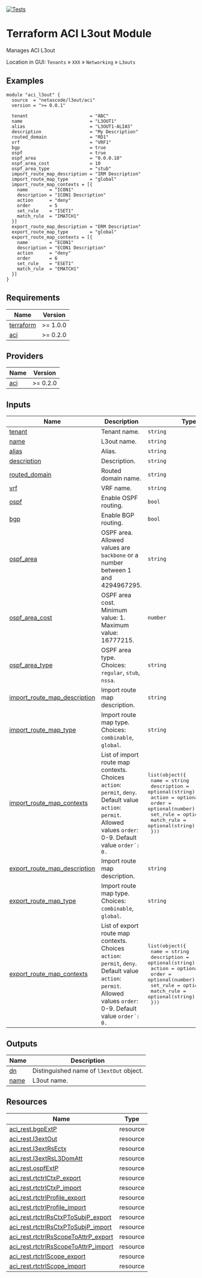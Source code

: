 <!-- BEGIN_TF_DOCS -->
[![Tests](https://github.com/netascode/terraform-aci-l3out/actions/workflows/test.yml/badge.svg)](https://github.com/netascode/terraform-aci-l3out/actions/workflows/test.yml)

# Terraform ACI L3out Module

Manages ACI L3out

Location in GUI:
`Tenants` » `XXX` » `Networking` » `L3outs`

## Examples

```hcl
module "aci_l3out" {
  source  = "netascode/l3out/aci"
  version = ">= 0.0.1"

  tenant                       = "ABC"
  name                         = "L3OUT1"
  alias                        = "L3OUT1-ALIAS"
  description                  = "My Description"
  routed_domain                = "RD1"
  vrf                          = "VRF1"
  bgp                          = true
  ospf                         = true
  ospf_area                    = "0.0.0.10"
  ospf_area_cost               = 10
  ospf_area_type               = "stub"
  import_route_map_description = "IRM Description"
  import_route_map_type        = "global"
  import_route_map_contexts = [{
    name        = "ICON1"
    description = "ICON1 Description"
    action      = "deny"
    order       = 5
    set_rule    = "ISET1"
    match_rule  = "IMATCH1"
  }]
  export_route_map_description = "ERM Description"
  export_route_map_type        = "global"
  export_route_map_contexts = [{
    name        = "ECON1"
    description = "ECON1 Description"
    action      = "deny"
    order       = 6
    set_rule    = "ESET1"
    match_rule  = "EMATCH1"
  }]
}

```

## Requirements

| Name | Version |
|------|---------|
| <a name="requirement_terraform"></a> [terraform](#requirement\_terraform) | >= 1.0.0 |
| <a name="requirement_aci"></a> [aci](#requirement\_aci) | >= 0.2.0 |

## Providers

| Name | Version |
|------|---------|
| <a name="provider_aci"></a> [aci](#provider\_aci) | >= 0.2.0 |

## Inputs

| Name | Description | Type | Default | Required |
|------|-------------|------|---------|:--------:|
| <a name="input_tenant"></a> [tenant](#input\_tenant) | Tenant name. | `string` | n/a | yes |
| <a name="input_name"></a> [name](#input\_name) | L3out name. | `string` | n/a | yes |
| <a name="input_alias"></a> [alias](#input\_alias) | Alias. | `string` | `""` | no |
| <a name="input_description"></a> [description](#input\_description) | Description. | `string` | `""` | no |
| <a name="input_routed_domain"></a> [routed\_domain](#input\_routed\_domain) | Routed domain name. | `string` | n/a | yes |
| <a name="input_vrf"></a> [vrf](#input\_vrf) | VRF name. | `string` | n/a | yes |
| <a name="input_ospf"></a> [ospf](#input\_ospf) | Enable OSPF routing. | `bool` | `false` | no |
| <a name="input_bgp"></a> [bgp](#input\_bgp) | Enable BGP routing. | `bool` | `false` | no |
| <a name="input_ospf_area"></a> [ospf\_area](#input\_ospf\_area) | OSPF area. Allowed values are `backbone` or a number between 1 and 4294967295. | `string` | `"backbone"` | no |
| <a name="input_ospf_area_cost"></a> [ospf\_area\_cost](#input\_ospf\_area\_cost) | OSPF area cost. Minimum value: 1. Maximum value: 16777215. | `number` | `1` | no |
| <a name="input_ospf_area_type"></a> [ospf\_area\_type](#input\_ospf\_area\_type) | OSPF area type. Choices: `regular`, `stub`, `nssa`. | `string` | `"regular"` | no |
| <a name="input_import_route_map_description"></a> [import\_route\_map\_description](#input\_import\_route\_map\_description) | Import route map description. | `string` | `""` | no |
| <a name="input_import_route_map_type"></a> [import\_route\_map\_type](#input\_import\_route\_map\_type) | Import route map type. Choices: `combinable`, `global`. | `string` | `"combinable"` | no |
| <a name="input_import_route_map_contexts"></a> [import\_route\_map\_contexts](#input\_import\_route\_map\_contexts) | List of import route map contexts. Choices `action`: `permit`, `deny`. Default value `action`: `permit`. Allowed values `order`: 0-9. Default value `order´: 0.` | <pre>list(object({<br>    name        = string<br>    description = optional(string)<br>    action      = optional(string)<br>    order       = optional(number)<br>    set_rule    = optional(string)<br>    match_rule  = optional(string)<br>  }))</pre> | `[]` | no |
| <a name="input_export_route_map_description"></a> [export\_route\_map\_description](#input\_export\_route\_map\_description) | Import route map description. | `string` | `""` | no |
| <a name="input_export_route_map_type"></a> [export\_route\_map\_type](#input\_export\_route\_map\_type) | Import route map type. Choices: `combinable`, `global`. | `string` | `"combinable"` | no |
| <a name="input_export_route_map_contexts"></a> [export\_route\_map\_contexts](#input\_export\_route\_map\_contexts) | List of export route map contexts. Choices `action`: `permit`, `deny`. Default value `action`: `permit`. Allowed values `order`: 0-9. Default value `order´: 0.` | <pre>list(object({<br>    name        = string<br>    description = optional(string)<br>    action      = optional(string)<br>    order       = optional(number)<br>    set_rule    = optional(string)<br>    match_rule  = optional(string)<br>  }))</pre> | `[]` | no |

## Outputs

| Name | Description |
|------|-------------|
| <a name="output_dn"></a> [dn](#output\_dn) | Distinguished name of `l3extOut` object. |
| <a name="output_name"></a> [name](#output\_name) | L3out name. |

## Resources

| Name | Type |
|------|------|
| [aci_rest.bgpExtP](https://registry.terraform.io/providers/netascode/aci/latest/docs/resources/rest) | resource |
| [aci_rest.l3extOut](https://registry.terraform.io/providers/netascode/aci/latest/docs/resources/rest) | resource |
| [aci_rest.l3extRsEctx](https://registry.terraform.io/providers/netascode/aci/latest/docs/resources/rest) | resource |
| [aci_rest.l3extRsL3DomAtt](https://registry.terraform.io/providers/netascode/aci/latest/docs/resources/rest) | resource |
| [aci_rest.ospfExtP](https://registry.terraform.io/providers/netascode/aci/latest/docs/resources/rest) | resource |
| [aci_rest.rtctrlCtxP_export](https://registry.terraform.io/providers/netascode/aci/latest/docs/resources/rest) | resource |
| [aci_rest.rtctrlCtxP_import](https://registry.terraform.io/providers/netascode/aci/latest/docs/resources/rest) | resource |
| [aci_rest.rtctrlProfile_export](https://registry.terraform.io/providers/netascode/aci/latest/docs/resources/rest) | resource |
| [aci_rest.rtctrlProfile_import](https://registry.terraform.io/providers/netascode/aci/latest/docs/resources/rest) | resource |
| [aci_rest.rtctrlRsCtxPToSubjP_export](https://registry.terraform.io/providers/netascode/aci/latest/docs/resources/rest) | resource |
| [aci_rest.rtctrlRsCtxPToSubjP_import](https://registry.terraform.io/providers/netascode/aci/latest/docs/resources/rest) | resource |
| [aci_rest.rtctrlRsScopeToAttrP_export](https://registry.terraform.io/providers/netascode/aci/latest/docs/resources/rest) | resource |
| [aci_rest.rtctrlRsScopeToAttrP_import](https://registry.terraform.io/providers/netascode/aci/latest/docs/resources/rest) | resource |
| [aci_rest.rtctrlScope_export](https://registry.terraform.io/providers/netascode/aci/latest/docs/resources/rest) | resource |
| [aci_rest.rtctrlScope_import](https://registry.terraform.io/providers/netascode/aci/latest/docs/resources/rest) | resource |
<!-- END_TF_DOCS -->